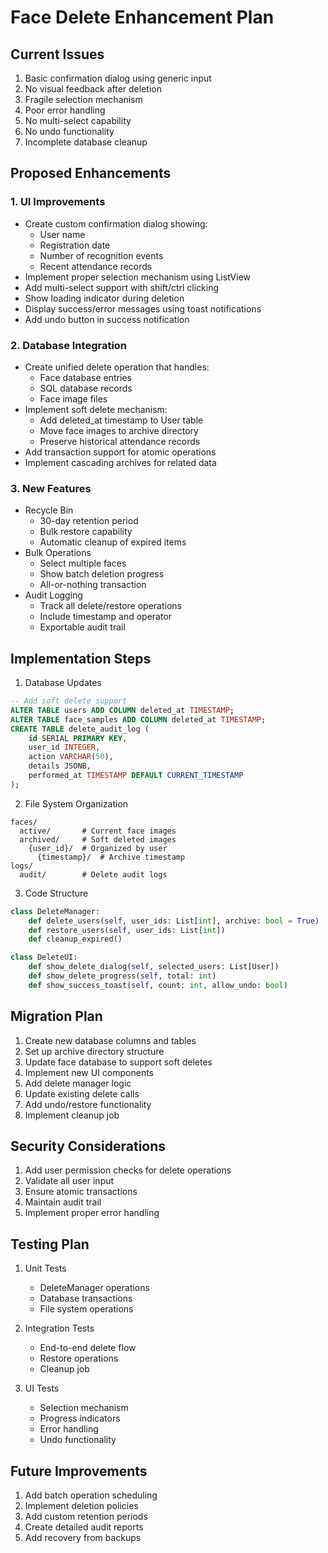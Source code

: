 # Face Delete Enhancement Plan

## Current Issues
1. Basic confirmation dialog using generic input
2. No visual feedback after deletion
3. Fragile selection mechanism
4. Poor error handling
5. No multi-select capability
6. No undo functionality
7. Incomplete database cleanup

## Proposed Enhancements

### 1. UI Improvements
- Create custom confirmation dialog showing:
  * User name
  * Registration date
  * Number of recognition events
  * Recent attendance records
- Implement proper selection mechanism using ListView
- Add multi-select support with shift/ctrl clicking
- Show loading indicator during deletion
- Display success/error messages using toast notifications
- Add undo button in success notification

### 2. Database Integration
- Create unified delete operation that handles:
  * Face database entries
  * SQL database records
  * Face image files
- Implement soft delete mechanism:
  * Add deleted_at timestamp to User table
  * Move face images to archive directory
  * Preserve historical attendance records
- Add transaction support for atomic operations
- Implement cascading archives for related data

### 3. New Features
- Recycle Bin
  * 30-day retention period
  * Bulk restore capability
  * Automatic cleanup of expired items
- Bulk Operations
  * Select multiple faces
  * Show batch deletion progress
  * All-or-nothing transaction
- Audit Logging
  * Track all delete/restore operations
  * Include timestamp and operator
  * Exportable audit trail

## Implementation Steps

1. Database Updates
```sql
-- Add soft delete support
ALTER TABLE users ADD COLUMN deleted_at TIMESTAMP;
ALTER TABLE face_samples ADD COLUMN deleted_at TIMESTAMP;
CREATE TABLE delete_audit_log (
    id SERIAL PRIMARY KEY,
    user_id INTEGER,
    action VARCHAR(50),
    details JSONB,
    performed_at TIMESTAMP DEFAULT CURRENT_TIMESTAMP
);
```

2. File System Organization
```
faces/
  active/       # Current face images
  archived/     # Soft deleted images
    {user_id}/  # Organized by user
      {timestamp}/  # Archive timestamp
logs/
  audit/        # Delete audit logs
```

3. Code Structure
```python
class DeleteManager:
    def delete_users(self, user_ids: List[int], archive: bool = True)
    def restore_users(self, user_ids: List[int])
    def cleanup_expired()

class DeleteUI:
    def show_delete_dialog(self, selected_users: List[User])
    def show_delete_progress(self, total: int)
    def show_success_toast(self, count: int, allow_undo: bool)
```

## Migration Plan

1. Create new database columns and tables
2. Set up archive directory structure
3. Update face database to support soft deletes
4. Implement new UI components
5. Add delete manager logic
6. Update existing delete calls
7. Add undo/restore functionality
8. Implement cleanup job

## Security Considerations

1. Add user permission checks for delete operations
2. Validate all user input
3. Ensure atomic transactions
4. Maintain audit trail
5. Implement proper error handling

## Testing Plan

1. Unit Tests
   - DeleteManager operations
   - Database transactions
   - File system operations

2. Integration Tests
   - End-to-end delete flow
   - Restore operations
   - Cleanup job

3. UI Tests
   - Selection mechanism
   - Progress indicators
   - Error handling
   - Undo functionality

## Future Improvements

1. Add batch operation scheduling
2. Implement deletion policies
3. Add custom retention periods
4. Create detailed audit reports
5. Add recovery from backups